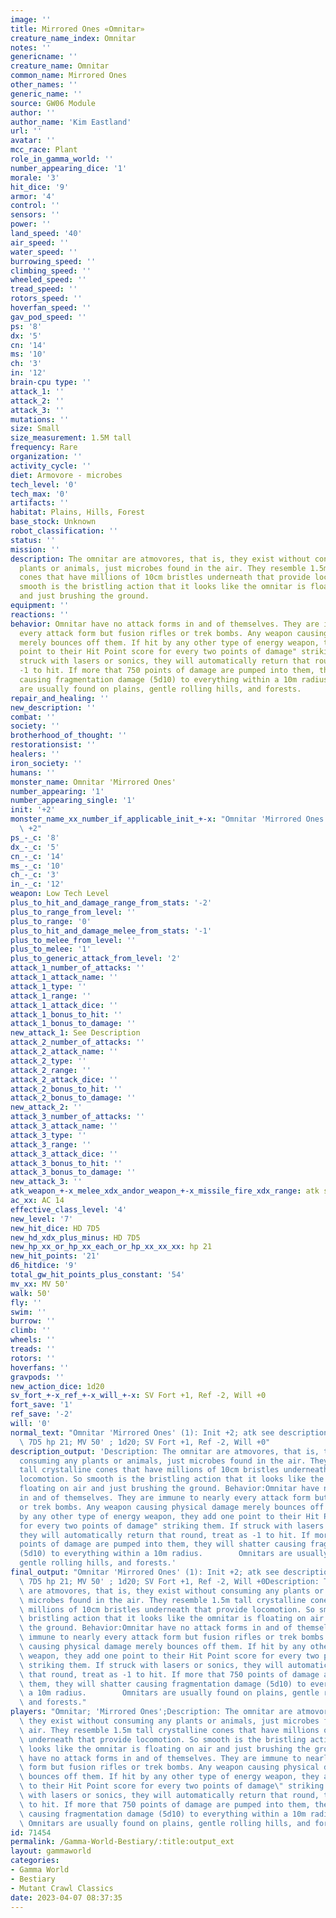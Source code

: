 ```yaml
---
image: ''
title: Mirrored Ones «Omnitar»
creature_name_index: Omnitar
notes: ''
genericname: ''
creature_name: Omnitar
common_name: Mirrored Ones
other_names: ''
generic_name: ''
source: GW06 Module
author: ''
author_name: 'Kim Eastland'
url: ''
avatar: ''
mcc_race: Plant
role_in_gamma_world: ''
number_appearing_dice: '1'
morale: '3'
hit_dice: '9'
armor: '4'
control: ''
sensors: ''
power: ''
land_speed: '40'
air_speed: ''
water_speed: ''
burrowing_speed: ''
climbing_speed: ''
wheeled_speed: ''
tread_speed: ''
rotors_speed: ''
hoverfan_speed: ''
gav_pod_speed: ''
ps: '8'
dx: '5'
cn: '14'
ms: '10'
ch: '3'
in: '12'
brain-cpu type: ''
attack_1: ''
attack_2: ''
attack_3: ''
mutations: ''
size: Small
size_measurement: 1.5M tall
frequency: Rare
organization: ''
activity_cycle: ''
diet: Armovore - microbes
tech_level: '0'
tech_max: '0'
artifacts: ''
habitat: Plains, Hills, Forest
base_stock: Unknown
robot_classification: ''
status: ''
mission: ''
description: The omnitar are atmovores, that is, they exist without consuming any
  plants or animals, just microbes found in the air. They resemble 1.5m tall crystalline
  cones that have millions of 10cm bristles underneath that provide locomotion. So
  smooth is the bristling action that it looks like the omnitar is floating on air
  and just brushing the ground.
equipment: ''
reactions: ''
behavior: Omnitar have no attack forms in and of themselves. They are immune to nearly
  every attack form but fusion rifles or trek bombs. Any weapon causing physical damage
  merely bounces off them. If hit by any other type of energy weapon, they add one
  point to their Hit Point score for every two points of damage" striking them. If
  struck with lasers or sonics, they will automatically return that round, treat as
  -1 to hit. If more that 750 points of damage are pumped into them, they will shatter
  causing fragmentation damage (5d10) to everything within a 10m radius.        Omnitars
  are usually found on plains, gentle rolling hills, and forests.
repair_and_healing: ''
new_description: ''
combat: ''
society: ''
brotherhood_of_thought: ''
restorationsist: ''
healers: ''
iron_society: ''
humans: ''
monster_name: Omnitar 'Mirrored Ones'
number_appearing: '1'
number_appearing_single: '1'
init: '+2'
monster_name_xx_number_if_applicable_init_+-x: "Omnitar 'Mirrored Ones' (1): Init\
  \ +2"
ps_-_c: '8'
dx_-_c: '5'
cn_-_c: '14'
ms_-_c: '10'
ch_-_c: '3'
in_-_c: '12'
weapon: Low Tech Level
plus_to_hit_and_damage_range_from_stats: '-2'
plus_to_range_from_level: ''
plus_to_range: '0'
plus_to_hit_and_damage_melee_from_stats: '-1'
plus_to_melee_from_level: ''
plus_to_melee: '1'
plus_to_generic_attack_from_level: '2'
attack_1_number_of_attacks: ''
attack_1_attack_name: ''
attack_1_type: ''
attack_1_range: ''
attack_1_attack_dice: ''
attack_1_bonus_to_hit: ''
attack_1_bonus_to_damage: ''
new_attack_1: See Description
attack_2_number_of_attacks: ''
attack_2_attack_name: ''
attack_2_type: ''
attack_2_range: ''
attack_2_attack_dice: ''
attack_2_bonus_to_hit: ''
attack_2_bonus_to_damage: ''
new_attack_2: ''
attack_3_number_of_attacks: ''
attack_3_attack_name: ''
attack_3_type: ''
attack_3_range: ''
attack_3_attack_dice: ''
attack_3_bonus_to_hit: ''
attack_3_bonus_to_damage: ''
new_attack_3: ''
atk_weapon_+-x_melee_xdx_andor_weapon_+-x_missile_fire_xdx_range: atk see description
ac_xx: AC 14
effective_class_level: '4'
new_level: '7'
new_hit_dice: HD 7D5
new_hd_xdx_plus_minus: HD 7D5
new_hp_xx_or_hp_xx_each_or_hp_xx_xx_xx: hp 21
new_hit_points: '21'
d6_hitdice: '9'
total_gw_hit_points_plus_constant: '54'
mv_xx: MV 50'
walk: 50'
fly: ''
swim: ''
burrow: ''
climb: ''
wheels: ''
treads: ''
rotors: ''
hoverfans: ''
gravpods: ''
new_action_dice: 1d20
sv_fort_+-x_ref_+-x_will_+-x: SV Fort +1, Ref -2, Will +0
fort_save: '1'
ref_save: '-2'
will: '0'
normal_text: "Omnitar 'Mirrored Ones' (1): Init +2; atk see description; AC 14; HD\
  \ 7D5 hp 21; MV 50' ; 1d20; SV Fort +1, Ref -2, Will +0"
description_output: 'Description: The omnitar are atmovores, that is, they exist without
  consuming any plants or animals, just microbes found in the air. They resemble 1.5m
  tall crystalline cones that have millions of 10cm bristles underneath that provide
  locomotion. So smooth is the bristling action that it looks like the omnitar is
  floating on air and just brushing the ground. Behavior:Omnitar have no attack forms
  in and of themselves. They are immune to nearly every attack form but fusion rifles
  or trek bombs. Any weapon causing physical damage merely bounces off them. If hit
  by any other type of energy weapon, they add one point to their Hit Point score
  for every two points of damage" striking them. If struck with lasers or sonics,
  they will automatically return that round, treat as -1 to hit. If more that 750
  points of damage are pumped into them, they will shatter causing fragmentation damage
  (5d10) to everything within a 10m radius.        Omnitars are usually found on plains,
  gentle rolling hills, and forests.'
final_output: "Omnitar 'Mirrored Ones' (1): Init +2; atk see description; AC 14; HD\
  \ 7D5 hp 21; MV 50' ; 1d20; SV Fort +1, Ref -2, Will +0Description: The omnitar\
  \ are atmovores, that is, they exist without consuming any plants or animals, just\
  \ microbes found in the air. They resemble 1.5m tall crystalline cones that have\
  \ millions of 10cm bristles underneath that provide locomotion. So smooth is the\
  \ bristling action that it looks like the omnitar is floating on air and just brushing\
  \ the ground. Behavior:Omnitar have no attack forms in and of themselves. They are\
  \ immune to nearly every attack form but fusion rifles or trek bombs. Any weapon\
  \ causing physical damage merely bounces off them. If hit by any other type of energy\
  \ weapon, they add one point to their Hit Point score for every two points of damage\"\
  \ striking them. If struck with lasers or sonics, they will automatically return\
  \ that round, treat as -1 to hit. If more that 750 points of damage are pumped into\
  \ them, they will shatter causing fragmentation damage (5d10) to everything within\
  \ a 10m radius.        Omnitars are usually found on plains, gentle rolling hills,\
  \ and forests."
players: "Omnitar; 'Mirrored Ones';Description: The omnitar are atmovores, that is,\
  \ they exist without consuming any plants or animals, just microbes found in the\
  \ air. They resemble 1.5m tall crystalline cones that have millions of 10cm bristles\
  \ underneath that provide locomotion. So smooth is the bristling action that it\
  \ looks like the omnitar is floating on air and just brushing the ground. Behavior:Omnitar\
  \ have no attack forms in and of themselves. They are immune to nearly every attack\
  \ form but fusion rifles or trek bombs. Any weapon causing physical damage merely\
  \ bounces off them. If hit by any other type of energy weapon, they add one point\
  \ to their Hit Point score for every two points of damage\" striking them. If struck\
  \ with lasers or sonics, they will automatically return that round, treat as -1\
  \ to hit. If more that 750 points of damage are pumped into them, they will shatter\
  \ causing fragmentation damage (5d10) to everything within a 10m radius.       \
  \ Omnitars are usually found on plains, gentle rolling hills, and forests.   |"
id: 71454
permalink: /Gamma-World-Bestiary/:title:output_ext
layout: gammaworld
categories:
- Gamma World
- Bestiary
- Mutant Crawl Classics
date: 2023-04-07 08:37:35
---
```

